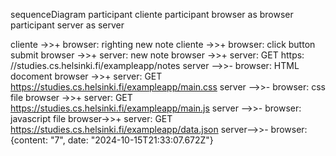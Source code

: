 sequenceDiagram
  participant cliente
  participant browser as browser
  participant server as server
  
  cliente ->>+ browser: righting new note
  cliente ->>+ browser: click button submit
  browser ->>+ server: new note
  browser ->>+ server: GET https: //studies.cs.helsinki.fi/exampleapp/notes
  server -->>- browser: HTML docoment
  browser ->>+ server: GET https://studies.cs.helsinki.fi/exampleapp/main.css
  server -->>- browser: css file
  browser ->>+ server: GET https://studies.cs.helsinki.fi/exampleapp/main.js
  server -->>- browser: javascript file
  browser->>+ server: GET https://studies.cs.helsinki.fi/exampleapp/data.json
  server-->>- browser: {content: "7", date: "2024-10-15T21:33:07.672Z"}

